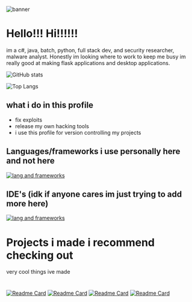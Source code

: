 ![banner](https://i.pinimg.com/originals/0f/c5/7c/0fc57c690ae25c8687562de40b673cd2.gif)
# Hello!!! Hi!!!!!!
im a c#, java, batch, python, full stack dev, and security researcher, malware analyst.
Honestly im looking where to work to keep me busy im really good at making flask applications and desktop applications.

![GitHub stats](https://my-repository-nine-rust.vercel.app/api?username=v1s0or&show_icons=true&theme=dark)

![Top Langs](https://my-repository-nine-rust.vercel.app/api/top-langs/?username=v1s0or&exclude_repo=DanderSpritz-Source,Cobalt,Lost-in-Translation,Soprano,njRAT-Source,Luna-Stealer,stuxnet&langs_count=12&layout=donut&theme=dark)

## what i do in this profile
- fix exploits
- release my own hacking tools
- i use this profile for version controlling my projects

## Languages/frameworks i use personally here and not here
[![lang and frameworks](https://skillicons.dev/icons?i=py,java,dotnet,cs,sqlite,flask)](https://skillicons.dev)

## IDE's (idk if anyone cares im just trying to add more here)
[![lang and frameworks](https://skillicons.dev/icons?i=visualstudio,vscode,eclipse)](https://skillicons.dev)

# Projects i made i recommend checking out
very cool things ive made
#
[![Readme Card](https://github-readme-stats.vercel.app/api/pin/?username=v1s0or&repo=Lotus&theme=dark)]()
[![Readme Card](https://github-readme-stats.vercel.app/api/pin/?username=v1s0or&repo=Nebula&theme=dark)]()
[![Readme Card](https://github-readme-stats.vercel.app/api/pin/?username=v1s0or&repo=Cobra&theme=dark)]()
[![Readme Card](https://github-readme-stats.vercel.app/api/pin/?username=v1s0or&repo=AternalJaguar&theme=dark)]()
